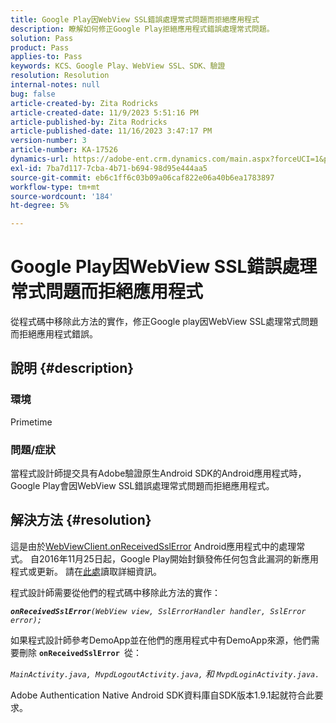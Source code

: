 ```yaml
---
title: Google Play因WebView SSL錯誤處理常式問題而拒絕應用程式
description: 瞭解如何修正Google Play拒絕應用程式錯誤處理常式問題。
solution: Pass
product: Pass
applies-to: Pass
keywords: KCS、Google Play、WebView SSL、SDK、驗證
resolution: Resolution
internal-notes: null
bug: false
article-created-by: Zita Rodricks
article-created-date: 11/9/2023 5:51:16 PM
article-published-by: Zita Rodricks
article-published-date: 11/16/2023 3:47:17 PM
version-number: 3
article-number: KA-17526
dynamics-url: https://adobe-ent.crm.dynamics.com/main.aspx?forceUCI=1&pagetype=entityrecord&etn=knowledgearticle&id=12e77291-287f-ee11-8179-6045bd006b4b
exl-id: 7ba7d117-7cba-4b71-b694-98d95e444aa5
source-git-commit: eb6c1ff6c03b09a06caf822e06a40b6ea1783897
workflow-type: tm+mt
source-wordcount: '184'
ht-degree: 5%

---
```


# Google Play因WebView SSL錯誤處理常式問題而拒絕應用程式


從程式碼中移除此方法的實作，修正Google play因WebView SSL處理常式問題而拒絕應用程式錯誤。

## 說明 {#description}


### <b>環境</b>

Primetime



### <b>問題/症狀</b>

當程式設計師提交具有Adobe驗證原生Android SDK的Android應用程式時，Google Play會因WebView SSL錯誤處理常式問題而拒絕應用程式。


## 解決方法 {#resolution}


這是由於[WebViewClient.onReceivedSslError](https://developer.android.com/reference/android/webkit/WebViewClient.html#onReceivedSslError%28android.webkit.WebView,%20android.webkit.SslErrorHandler,%20android.net.http.SslError%29) Android應用程式中的處理常式。 自2016年11月25日起，Google Play開始封鎖發佈任何包含此漏洞的新應用程式或更新。 請在[此處](https://support.google.com/faqs/answer/7071387?hl=en)讀取詳細資訊。

程式設計師需要從他們的程式碼中移除此方法的實作：

<b>*`onReceivedSslError`</b>`(WebView view, SslErrorHandler handler, SslError error);`*

如果程式設計師參考DemoApp並在他們的應用程式中有DemoApp來源，他們需要刪除 <b>`onReceivedSslError `</b>從：

*`MainActivity.java, MvpdLogoutActivity.java,` 和 `MvpdLoginActivity.java.`*

Adobe Authentication Native Android SDK資料庫自SDK版本1.9.1起就符合此要求。
